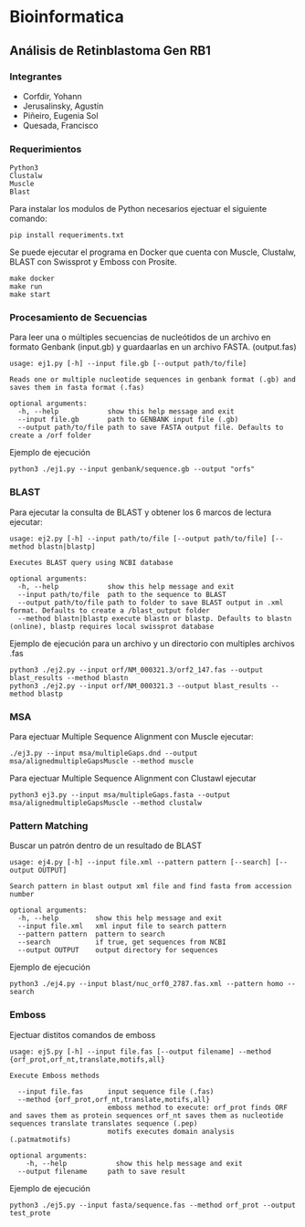 # Bioinformatica 

## Análisis de Retinblastoma Gen RB1

### Integrantes 
- Corfdir, Yohann                     
- Jerusalinsky, Agustín	 
- Piñeiro, Eugenia Sol		 
- Quesada, Francisco 

### Requerimientos 
```
Python3 
Clustalw
Muscle
Blast 
```
Para instalar los modulos de Python necesarios ejectuar el siguiente comando:
```
pip install requeriments.txt
```

Se puede ejecutar el programa en Docker que cuenta con Muscle, Clustalw, BLAST con Swissprot y Emboss con Prosite.
```
make docker
make run
make start
```

### Procesamiento de Secuencias 

Para leer una o múltiples secuencias de nucleótidos de un archivo en formato Genbank (input.gb) y guardaarlas en un archivo FASTA. (output.fas)
```
usage: ej1.py [-h] --input file.gb [--output path/to/file]

Reads one or multiple nucleotide sequences in genbank format (.gb) and saves them in fasta format (.fas)

optional arguments:
  -h, --help            show this help message and exit
  --input file.gb       path to GENBANK input file (.gb)
  --output path/to/file path to save FASTA output file. Defaults to create a /orf folder
```
Ejemplo de ejecución
```
python3 ./ej1.py --input genbank/sequence.gb --output "orfs"
```
### BLAST 

Para ejecutar la consulta de BLAST y obtener los 6 marcos de lectura ejecutar: 

```
usage: ej2.py [-h] --input path/to/file [--output path/to/file] [--method blastn|blastp]

Executes BLAST query using NCBI database

optional arguments:
  -h, --help            show this help message and exit
  --input path/to/file  path to the sequence to BLAST
  --output path/to/file path to folder to save BLAST output in .xml format. Defaults to create a /blast_output folder
  --method blastn|blastp execute blastn or blastp. Defaults to blastn (online), blastp requires local swissprot database

```
Ejemplo de ejecución para un archivo y un directorio con multiples archivos .fas
```
python3 ./ej2.py --input orf/NM_000321.3/orf2_147.fas --output blast_results --method blastn 
python3 ./ej2.py --input orf/NM_000321.3 --output blast_results --method blastp 
```

### MSA

Para ejectuar Multiple Sequence Alignment con Muscle ejecutar:
```
./ej3.py --input msa/multipleGaps.dnd --output msa/alignedmultipleGapsMuscle --method muscle 
```
Para ejectuar Multiple Sequence Alignment con Clustawl ejecutar
```
python3 ej3.py --input msa/multipleGaps.fasta --output msa/alignedmultipleGapsMuscle --method clustalw 
```

### Pattern Matching 
Buscar un patrón dentro de un resultado de BLAST

```
usage: ej4.py [-h] --input file.xml --pattern pattern [--search] [--output OUTPUT]

Search pattern in blast output xml file and find fasta from accession number

optional arguments:
  -h, --help         show this help message and exit
  --input file.xml   xml input file to search pattern
  --pattern pattern  pattern to search
  --search           if true, get sequences from NCBI
  --output OUTPUT    output directory for sequences
```
Ejemplo de ejecución
```
python3 ./ej4.py --input blast/nuc_orf0_2787.fas.xml --pattern homo --search
```

### Emboss 
Ejectuar distitos comandos de emboss
```
usage: ej5.py [-h] --input file.fas [--output filename] --method {orf_prot,orf_nt,translate,motifs,all}

Execute Emboss methods
  
  --input file.fas      input sequence file (.fas)
  --method {orf_prot,orf_nt,translate,motifs,all}
                        emboss method to execute: orf_prot finds ORF and saves them as protein sequences orf_nt saves them as nucleotide sequences translate translates sequence (.pep)
                        motifs executes domain analysis (.patmatmotifs)

optional arguments:
    -h, --help            show this help message and exit
  --output filename     path to save result
```
Ejemplo de ejecución
```
python3 ./ej5.py --input fasta/sequence.fas --method orf_prot --output test_prote
```
